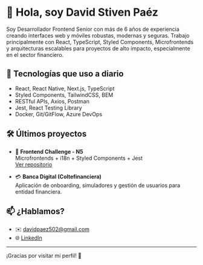 # 👋 Hola, soy David Stiven Paéz

Soy Desarrollador Frontend Senior con más de 6 años de experiencia creando interfaces web y móviles robustas, modernas y seguras. Trabajo principalmente con React, TypeScript, Styled Components, Microfrontends y arquitecturas escalables para proyectos de alto impacto, especialmente en el sector financiero.

## 🚀 Tecnologías que uso a diario

- React, React Native, Next.js, TypeScript
- Styled Components, TailwindCSS, BEM
- RESTful APIs, Axios, Postman
- Jest, React Testing Library
- Docker, Git/GitFlow, Azure DevOps

## 🛠 Últimos proyectos

- 🧪 **Frontend Challenge - N5**  
  Microfrontends + i18n + Styled Components + Jest  
  [Ver repositorio](https://github.com/DavidPaez592/challengeN5)

- 💳 **Banca Digital (Coltefinanciera)**  
  Aplicación de onboarding, simuladores y gestión de usuarios para entidad financiera.

## 📫 ¿Hablamos?

- ✉️ davidpaez502@gmail.com  
- 🌐 [LinkedIn](https://www.linkedin.com/in/davidpaezbolivar)

---

¡Gracias por visitar mi perfil! 🚀
